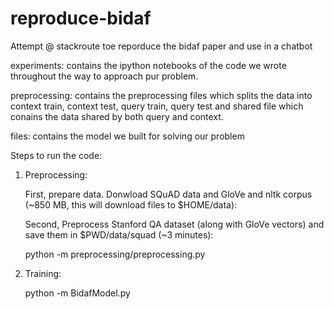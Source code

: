 # reproduce-bidaf
Attempt @ stackroute toe reporduce the bidaf paper and use in a chatbot

experiments: contains the ipython notebooks of the code we wrote throughout the way to approach pur problem.

preprocessing: contains the preprocessing files which splits the data into context train, context test, query train, query test and shared file which conains the data shared by both query and context.

files: contains the model we built for solving our problem

Steps to run the code:

1) Preprocessing:

   First, prepare data. Donwload SQuAD data and GloVe and nltk corpus (~850 MB, this will download files to $HOME/data):

   Second, Preprocess Stanford QA dataset (along with GloVe vectors) and save them in $PWD/data/squad (~3 minutes):
  
   python -m preprocessing/preprocessing.py


2) Training:

   python -m BidafModel.py





